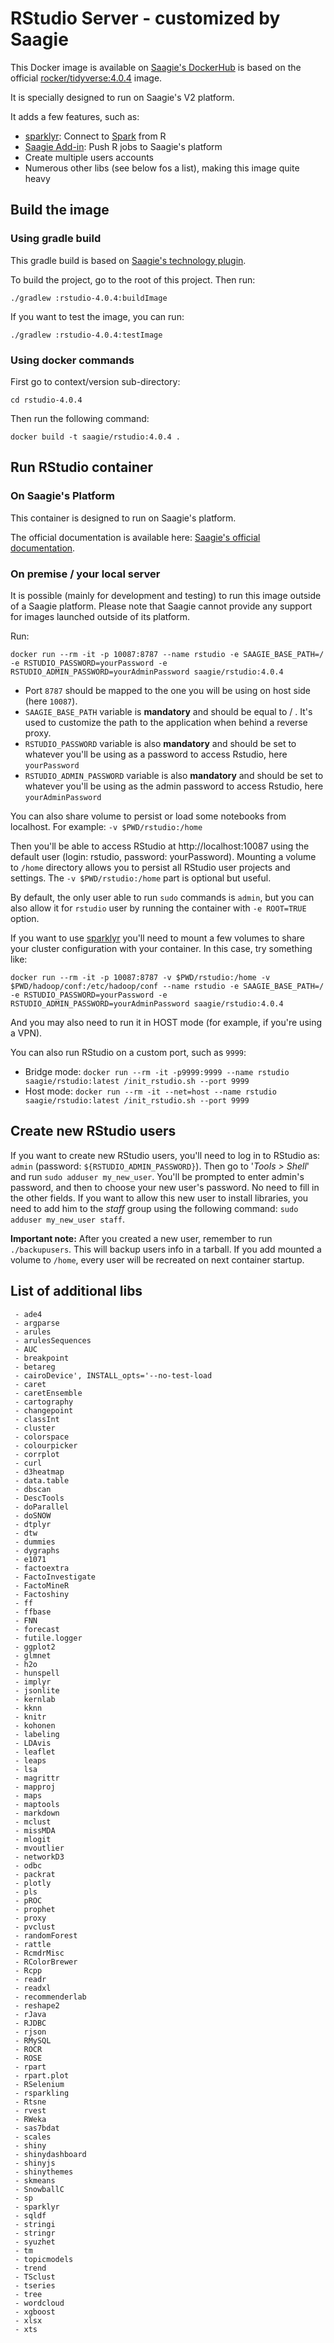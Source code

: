 # RStudio Server - customized by Saagie

This Docker image is available on [Saagie's DockerHub](https://hub.docker.com/r/saagie/rstudio) is based on the official [rocker/tidyverse:4.0.4](https://hub.docker.com/r/rocker/tidyverse/) image.

It is specially designed to run on Saagie's V2 platform.

It adds a few features, such as:
* [sparklyr](https://spark.rstudio.com/index.html): Connect to [Spark](http://spark.apache.org/) from R
* [Saagie Add-in](https://github.com/saagie/rstudio-saagie-addin): Push R jobs to Saagie's platform
* Create multiple users accounts
* Numerous other libs (see below fos a list), making this image quite heavy

## Build the image

### Using gradle build 

This gradle build is based on [Saagie's technology plugin](https://github.com/saagie/technologies-plugin). 

To build the project, go to the root of this project.
Then run:

```
./gradlew :rstudio-4.0.4:buildImage
```

If you want to test the image, you can run:
```
./gradlew :rstudio-4.0.4:testImage
```

### Using docker commands

First go to context/version sub-directory:

```
cd rstudio-4.0.4
```

Then run the following command:
```
docker build -t saagie/rstudio:4.0.4 .
```
     
## Run RStudio container

### On Saagie's Platform 

This container is designed to run on Saagie's platform.

The official documentation is available here: [Saagie's official documentation](https://docs.saagie.io/product/latest/sdk/index.html).

### On premise / your local server

It is possible (mainly for development and testing) to run this image outside of a Saagie platform.
Please note that Saagie cannot provide any support for images launched outside of its platform.

Run: 
```
docker run --rm -it -p 10087:8787 --name rstudio -e SAAGIE_BASE_PATH=/ -e RSTUDIO_PASSWORD=yourPassword -e RSTUDIO_ADMIN_PASSWORD=yourAdminPassword saagie/rstudio:4.0.4
```

 - Port `8787` should be mapped to the one you will be using on host side (here `10087`).
 - `SAAGIE_BASE_PATH` variable is **mandatory** and should be equal to / . It's used to customize the path to the application when behind a reverse proxy.
- `RSTUDIO_PASSWORD` variable is also **mandatory** and should be set to whatever you'll be using as a password to access Rstudio, here `yourPassword`
- `RSTUDIO_ADMIN_PASSWORD` variable is also **mandatory** and should be set to whatever you'll be using as the admin password to access Rstudio, here `yourAdminPassword`

You can also share volume to persist or load some notebooks from localhost.
For example:
  `-v $PWD/rstudio:/home`

Then you'll be able to access RStudio at http://localhost:10087 using the default user (login: rstudio, password: yourPassword).
Mounting a volume to `/home` directory allows you to persist all RStudio user projects and settings.
The `-v $PWD/rstudio:/home` part is optional but useful.

By default, the only user able to run `sudo` commands is `admin`, but you can also allow it for `rstudio` user by running the container with `-e ROOT=TRUE` option.

If you want to use [sparklyr](https://spark.rstudio.com/index.html) you'll need to mount a few volumes to share your cluster configuration with your container.
In this case, try something like:
```
docker run --rm -it -p 10087:8787 -v $PWD/rstudio:/home -v $PWD/hadoop/conf:/etc/hadoop/conf --name rstudio -e SAAGIE_BASE_PATH=/ -e RSTUDIO_PASSWORD=yourPassword -e RSTUDIO_ADMIN_PASSWORD=yourAdminPassword saagie/rstudio:4.0.4
```
And you may also need to run it in HOST mode (for example, if you're using a VPN).

You can also run RStudio on a custom port, such as `9999`:
* Bridge mode: `docker run --rm -it -p9999:9999 --name rstudio saagie/rstudio:latest /init_rstudio.sh --port 9999`
* Host mode: `docker run --rm -it --net=host --name rstudio saagie/rstudio:latest /init_rstudio.sh --port 9999`

## Create new RStudio users

If you want to create new RStudio users, you'll need to log in to RStudio as: `admin` (password: `${RSTUDIO_ADMIN_PASSWORD}`).
Then go to '*Tools > Shell*' and run `sudo adduser my_new_user`.
You'll be prompted to enter admin's password, and then to choose your new user's password. No need to fill in the other fields.
If you want to allow this new user to install libraries, you need to add him to the *staff* group using the following command: `sudo adduser my_new_user staff`.

**Important note:** After you created a new user, remember to run `./backupusers`. This will backup users info in a tarball. If you add mounted a volume to `/home`, every user will be recreated on next container startup.

## List of additional libs 

     - ade4
     - argparse
     - arules
     - arulesSequences
     - AUC
     - breakpoint
     - betareg
     - cairoDevice', INSTALL_opts='--no-test-load
     - caret
     - caretEnsemble
     - cartography
     - changepoint
     - classInt
     - cluster
     - colorspace
     - colourpicker
     - corrplot
     - curl
     - d3heatmap
     - data.table
     - dbscan
     - DescTools
     - doParallel
     - doSNOW
     - dtplyr
     - dtw
     - dummies
     - dygraphs
     - e1071
     - factoextra
     - FactoInvestigate
     - FactoMineR
     - Factoshiny
     - ff
     - ffbase
     - FNN
     - forecast
     - futile.logger
     - ggplot2
     - glmnet
     - h2o
     - hunspell
     - implyr
     - jsonlite
     - kernlab
     - kknn
     - knitr
     - kohonen
     - labeling
     - LDAvis
     - leaflet
     - leaps
     - lsa
     - magrittr
     - mapproj
     - maps
     - maptools
     - markdown
     - mclust
     - missMDA
     - mlogit
     - mvoutlier
     - networkD3
     - odbc
     - packrat
     - plotly
     - pls
     - pROC
     - prophet
     - proxy
     - pvclust
     - randomForest
     - rattle
     - RcmdrMisc
     - RColorBrewer
     - Rcpp
     - readr
     - readxl
     - recommenderlab
     - reshape2
     - rJava
     - RJDBC
     - rjson
     - RMySQL
     - ROCR
     - ROSE
     - rpart
     - rpart.plot
     - RSelenium
     - rsparkling
     - Rtsne
     - rvest
     - RWeka
     - sas7bdat
     - scales
     - shiny
     - shinydashboard
     - shinyjs
     - shinythemes
     - skmeans
     - SnowballC
     - sp
     - sparklyr
     - sqldf
     - stringi
     - stringr
     - syuzhet
     - tm
     - topicmodels
     - trend
     - TSclust
     - tseries
     - tree
     - wordcloud
     - xgboost
     - xlsx
     - xts
